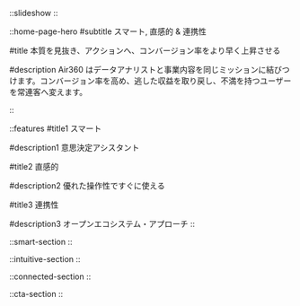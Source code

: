 ::slideshow
::

::home-page-hero
#subtitle
スマート, 直感的 & 連携性

#title
本質を見抜き、アクションへ、コンバージョン率をより早く上昇させる

#description
Air360 はデータアナリストと事業内容を同じミッションに結びつけます。コンバージョン率を高め、逃した収益を取り戻し、不満を持つユーザーを常連客へ変えます。

::

::features
#title1
スマート

#description1
意思決定アシスタント

#title2
直感的

#description2
優れた操作性ですぐに使える

#title3
連携性

#description3
オープンエコシステム・アプローチ
::

::smart-section
::

::intuitive-section
::

::connected-section
::

::cta-section
::
